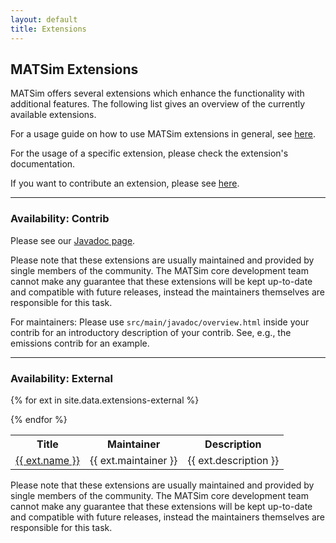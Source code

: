 ```yaml
---
layout: default
title: Extensions
---
```


## MATSim Extensions

MATSim offers several extensions which enhance the functionality with additional features. The following list gives an overview of the currently available extensions.

<!-- To use an extension, you can either download the latest stable and tested release of the extension, or download a (probably) unstable and untested nightly build of the extension. -->

For a usage guide on how to use MATSim extensions in general, see [here](/docs/extensions).

For the usage of a specific extension, please check the extension's documentation.

If you want to contribute an extension, please see [here](/docs/contributing/extensions).

---

### Availability: Contrib

Please see our [Javadoc page](/javadoc).

Please note that these extensions are usually maintained and provided by single members of the community. The MATSim core development team cannot make any guarantee that these extensions will be kept up-to-date and compatible with future releases, instead the maintainers themselves are responsible for this task.

For maintainers: Please use `src/main/javadoc/overview.html` inside your contrib for an introductory description of your contrib.  See, e.g., the emissions contrib for an example.

---

### Availability: External

<table class="extension-table">

  <tr>
    <th>Title</th><th>Maintainer</th><th>Description</th>
  </tr>

  {% for ext in site.data.extensions-external %}
    <tr>
        <td> <a href="{{ext.docs}}">{{ ext.name }} </a> </td>
        <td> {{ ext.maintainer }} </td>
        <td> {{ ext.description }} </td>
    </tr>
  {% endfor %}

</table>

Please note that these extensions are usually maintained and provided by single members of the community. The MATSim core development team cannot make any guarantee that these extensions will be kept up-to-date and compatible with future releases, instead the maintainers themselves are responsible for this task.


